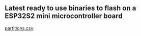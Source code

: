 ## Latest ready to use binaries to flash on a ESP32S2 mini microcontroller board

[partitions.csv](https://github.com/HWuest/Fips/files/12487104/partitions.csv)
